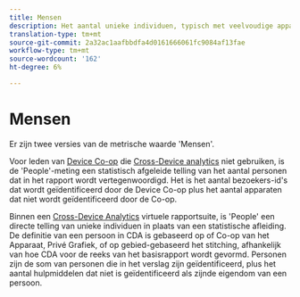 ```yaml
---
title: Mensen
description: Het aantal unieke individuen, typisch met veelvoudige apparaten.
translation-type: tm+mt
source-git-commit: 2a32ac1aafbbdfa4d0161666061fc9084af13fae
workflow-type: tm+mt
source-wordcount: '162'
ht-degree: 6%

---
```



# Mensen

Er zijn twee versies van de metrische waarde &#39;Mensen&#39;.

Voor leden van [Device Co-op](https://docs.adobe.com/content/help/nl-NL/device-co-op/using/data/people.html) die [Cross-Device analytics](../cda/overview.md) niet gebruiken, is de &#39;People&#39;-meting een statistisch afgeleide telling van het aantal personen dat in het rapport wordt vertegenwoordigd. Het is het aantal bezoekers-id&#39;s dat wordt geïdentificeerd door de Device Co-op plus het aantal apparaten dat niet wordt geïdentificeerd door de Co-op.

Binnen een [Cross-Device Analytics](../cda/overview.md) virtuele rapportsuite, is &#39;People&#39; een directe telling van unieke individuen in plaats van een statistische afleiding. De definitie van een persoon in CDA is gebaseerd op of Co-op van het Apparaat, Privé Grafiek, of op gebied-gebaseerd het stitching, afhankelijk van hoe CDA voor de reeks van het basisrapport wordt gevormd. Personen zijn de som van personen die in het verslag zijn geïdentificeerd, plus het aantal hulpmiddelen dat niet is geïdentificeerd als zijnde eigendom van een persoon.
